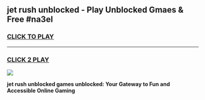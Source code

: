 
## jet rush unblocked - Play Unblocked Gmaes & Free #na3el
<h3>
<a href="https://news.freeplayer.one?title=jet_rush_unblocked&ref=03M">CLICK TO PLAY</a></h3>
<hr>

<h3>
<a href="https://news.freeplayer.one?title=jet_rush_unblocked&ref=03M">CLICK 2 PLAY</a>
  
</h3>

<a href="https://news.freeplayer.one?title=jet_rush_unblocked&ref=03M"><img src="https://clearcache.store/games.png"></a>


**jet rush unblocked games unblocked: Your Gateway to Fun and Accessible Online Gaming**
